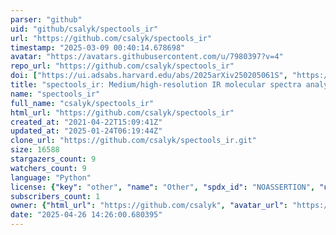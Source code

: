 ```yaml
---
parser: "github"
uid: "github/csalyk/spectools_ir"
url: "https://github.com/csalyk/spectools_ir"
timestamp: "2025-03-09 00:40:14.678698"
avatar: "https://avatars.githubusercontent.com/u/7980397?v=4"
repo_url: "https://github.com/csalyk/spectools_ir"
doi: ["https://ui.adsabs.harvard.edu/abs/2025arXiv250205061S", "https://ui.adsabs.harvard.edu/abs/2024ApJ...963..158P", "https://ui.adsabs.harvard.edu/abs/2025ascl.soft03003S/abstract"]
title: "spectools_ir: Medium/high-resolution IR molecular spectra analysis tools"
name: "spectools_ir"
full_name: "csalyk/spectools_ir"
html_url: "https://github.com/csalyk/spectools_ir"
created_at: "2021-04-22T15:09:41Z"
updated_at: "2025-01-24T06:19:44Z"
clone_url: "https://github.com/csalyk/spectools_ir.git"
size: 16588
stargazers_count: 9
watchers_count: 9
language: "Python"
license: {"key": "other", "name": "Other", "spdx_id": "NOASSERTION", "url": null, "node_id": "MDc6TGljZW5zZTA="}
subscribers_count: 1
owner: {"html_url": "https://github.com/csalyk", "avatar_url": "https://avatars.githubusercontent.com/u/7980397?v=4", "login": "csalyk", "type": "User"}
date: "2025-04-26 14:26:00.680395"
---
```

